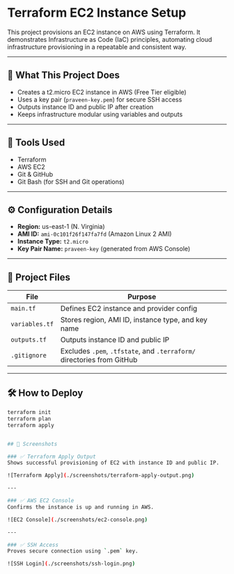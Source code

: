 # Terraform EC2 Instance Setup

This project provisions an EC2 instance on AWS using Terraform. It demonstrates Infrastructure as Code (IaC) principles, automating cloud infrastructure provisioning in a repeatable and consistent way.

---

## 🚀 What This Project Does

- Creates a t2.micro EC2 instance in AWS (Free Tier eligible)
- Uses a key pair (`praveen-key.pem`) for secure SSH access
- Outputs instance ID and public IP after creation
- Keeps infrastructure modular using variables and outputs

---

## 🧰 Tools Used

- Terraform
- AWS EC2
- Git & GitHub
- Git Bash (for SSH and Git operations)

---

## ⚙️ Configuration Details

- **Region:** us-east-1 (N. Virginia)
- **AMI ID:** `ami-0c101f26f147fa7fd` (Amazon Linux 2 AMI)
- **Instance Type:** `t2.micro`
- **Key Pair Name:** `praveen-key` (generated from AWS Console)

---

## 📁 Project Files

| File         | Purpose                                 |
|--------------|------------------------------------------|
| `main.tf`    | Defines EC2 instance and provider config |
| `variables.tf` | Stores region, AMI ID, instance type, and key name |
| `outputs.tf` | Outputs instance ID and public IP        |
| `.gitignore` | Excludes `.pem`, `.tfstate`, and `.terraform/` directories from GitHub |

---

## 🛠️ How to Deploy

```bash
terraform init
terraform plan
terraform apply


## 📸 Screenshots

### ✅ Terraform Apply Output
Shows successful provisioning of EC2 with instance ID and public IP.

![Terraform Apply](./screenshots/terraform-apply-output.png)

---

### ✅ AWS EC2 Console
Confirms the instance is up and running in AWS.

![EC2 Console](./screenshots/ec2-console.png)

---

### ✅ SSH Access
Proves secure connection using `.pem` key.

![SSH Login](./screenshots/ssh-login.png)

